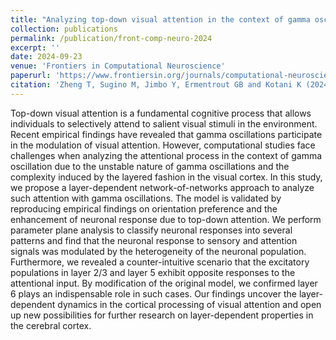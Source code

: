 ```yaml
---
title: "Analyzing top-down visual attention in the context of gamma oscillations: a layer-dependent network-of-networks approach"
collection: publications
permalink: /publication/front-comp-neuro-2024
excerpt: ''
date: 2024-09-23
venue: 'Frontiers in Computational Neuroscience'
paperurl: 'https://www.frontiersin.org/journals/computational-neuroscience/articles/10.3389/fncom.2024.1439632/full'
citation: 'Zheng T, Sugino M, Jimbo Y, Ermentrout GB and Kotani K (2024) Analyzing top-down visual attention in the context of gamma oscillations: a layer- dependent network-of- networks approach. Front. Comput. Neurosci. 18:1439632. doi: 10.3389/fncom.2024.1439632'
---
```


Top-down visual attention is a fundamental cognitive process that allows individuals to selectively attend to salient visual stimuli in the environment. Recent empirical findings have revealed that gamma oscillations participate in the modulation of visual attention. However, computational studies face challenges when analyzing the attentional process in the context of gamma oscillation due to the unstable nature of gamma oscillations and the complexity induced by the layered fashion in the visual cortex. In this study, we propose a layer-dependent network-of-networks approach to analyze such attention with gamma oscillations. The model is validated by reproducing empirical findings on orientation preference and the enhancement of neuronal response due to top-down attention. We perform parameter plane analysis to classify neuronal responses into several patterns and find that the neuronal response to sensory and attention signals was modulated by the heterogeneity of the neuronal population. Furthermore, we revealed a counter-intuitive scenario that the excitatory populations in layer 2/3 and layer 5 exhibit opposite responses to the attentional input. By modification of the original model, we confirmed layer 6 plays an indispensable role in such cases. Our findings uncover the layer-dependent dynamics in the cortical processing of visual attention and open up new possibilities for further research on layer-dependent properties in the cerebral cortex.